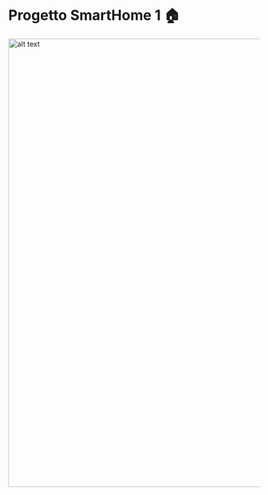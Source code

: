 # Progetto SmartHome 1 🏠

<img src="https://user-images.githubusercontent.com/7064130/73316093-44e6dd00-4232-11ea-8ef5-78625fbcc5bf.gif" alt="alt text" width="900" height="whatever">

